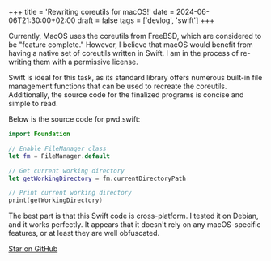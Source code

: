 +++
title = 'Rewriting coreutils for macOS!'
date = 2024-06-06T21:30:00+02:00
draft = false
tags = ['devlog', 'swift']
+++

Currently, MacOS uses the coreutils from FreeBSD, which are considered to be "feature complete." However, I believe that macOS would benefit from having a native set of coreutils written in Swift. I am in the process of re-writing them with a permissive license.

Swift is ideal for this task, as its standard library offers numerous built-in file management functions that can be used to recreate the coreutils. Additionally, the source code for the finalized programs is concise and simple to read.

Below is the source code for pwd.swift:

```swift
import Foundation

// Enable FileManager class
let fm = FileManager.default

// Get current working directory
let getWorkingDirectory = fm.currentDirectoryPath

// Print current working directory
print(getWorkingDirectory)
```

The best part is that this Swift code is cross-platform. I tested it on Debian, and it works perfectly. It appears that it doesn't rely on any macOS-specific features, or at least they are well obfuscated.



[Star on GitHub](https://github.com/neetware/coreutils)